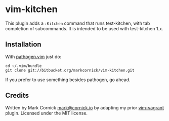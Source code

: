 # vim-kitchen

This plugin adds a `:Kitchen` command that runs test-kitchen, with tab
completion of subcommands. It is intended to be used with test-kitchen
1.x.

## Installation

With [pathogen.vim](https://github.com/tpope/vim-pathogen) just do:

    cd ~/.vim/bundle
    git clone git://bitbucket.org/markcornick/vim-kitchen.git

If you prefer to use something besides pathogen, go ahead.

## Credits

Written by Mark Cornick <mark@cornick.io> by adapting my prior
[vim-vagrant](https://bitbucket.org/markcornick/vim-vagrant) plugin. Licensed
under the MIT license.

